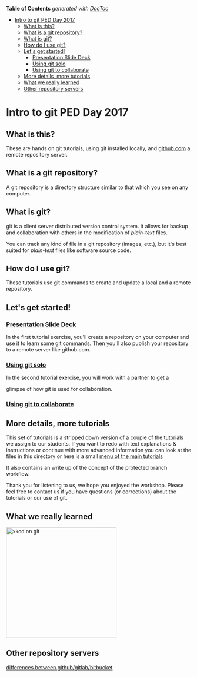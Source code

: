 <!-- START doctoc generated TOC please keep comment here to allow auto update -->
<!-- DON'T EDIT THIS SECTION, INSTEAD RE-RUN doctoc TO UPDATE -->
**Table of Contents**  *generated with [DocToc](https://github.com/thlorenz/doctoc)*

- [Intro to git  PED Day 2017](#intro-to-git--ped-day-2017)
  - [What is this?](#what-is-this)
  - [What is a git repository?](#what-is-a-git-repository)
  - [What is git?](#what-is-git)
  - [How do I use git?](#how-do-i-use-git)
  - [Let's get started!](#tutorial-exercises-lets-get-started)
    - [Presentation Slide Deck](#presentation-slide-deck)
    - [Using git solo](#using-git-solo)
    - [Using git to collaborate](#using-git-to-collaborate)
  - [More details, more tutorials](#more-details-more-tutorials)
  - [What we really learned](#what-we-really-learned)
  - [Other repository servers](#other-repository-servers)

<!-- END doctoc generated TOC please keep comment here to allow auto update -->


# Intro to git  PED Day 2017

## What is this?

These are hands on git tutorials, using git installed locally, and [github.com](http://github.com) a remote
repository server.

## What is a git repository?

A git repository is a directory structure similar to that which you see on any computer.

## What is git?

git is a client server distributed version control system.  It allows for backup and collaboration  with others in the modification of _plain-text_ files.


You can track any kind of file in a git repository (images, etc.), but it's best suited for
_plain-text_ files like software source code.

## How do I use git?

These tutorials use git commands to create and update a local and a remote repository.

## Let's get started!

### [Presentation Slide Deck](https://gitpitch.com/DawsonCollegeCS-training/ped-day-2017#/)

In the first tutorial exercise, you'll create a repository on your computer and use it to learn some git
commands. Then you'll also publish your repository to a remote server like github.com.

### [Using git solo](01_basics_stripped.md)

In the second tutorial exercise, you will work with a partner to get a

glimpse of how git is used for collaboration.
### [Using git to collaborate](02_mistakes_branches.md)

## More details, more tutorials

This set of tutorials is a stripped down version of a couple of the tutorials we assign to our students.
If you want to redo with text explanations & instructions or continue with more advanced information you can look at the files in this directory or here is a small
[menu of the main tutorials](MENU_student_tutorials.md)

It also contains an write up of the concept of the protected branch workflow.

Thank you for listening to us, we hope you enjoyed the workshop.
Please feel free to contact us if
you have questions (or corrections) about the tutorials or our use of git.

## What we really learned

 <img src="https://imgs.xkcd.com/comics/git_2x.png" width=300 alt="xkcd on git"/>

## Other repository servers
[differences between github/gitlab/bitbucket](https://about.gitlab.com/2016/01/27/comparing-terms-gitlab-github-bitbucket/)
